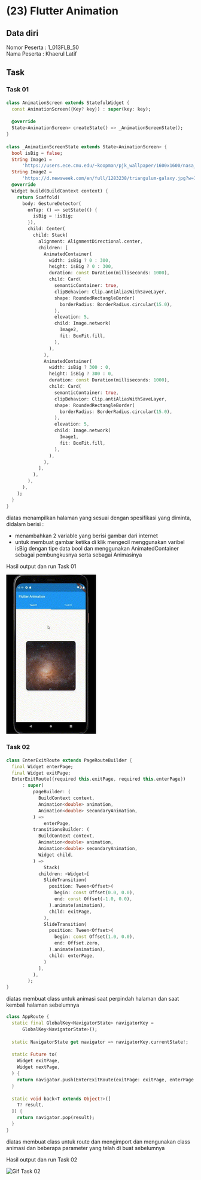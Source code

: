 # (23) Flutter Animation
## Data diri 
Nomor Peserta : 1_013FLB_50  <br />
Nama Peserta : Khaerul Latif

## Task
### Task 01
```dart
class AnimationScreen extends StatefulWidget {
  const AnimationScreen({Key? key}) : super(key: key);

  @override
  State<AnimationScreen> createState() => _AnimationScreenState();
}

class _AnimationScreenState extends State<AnimationScreen> {
  bool isBig = false;
  String Image1 =
      'https://users.ece.cmu.edu/~koopman/pjk_wallpaper/1600x1600/nasa_galaxy_wallpaper.jpg';
  String Image2 =
      'https://d.newsweek.com/en/full/1283238/triangulum-galaxy.jpg?w=1600&h=1600&q=88&f=7b5b80a6a1e5e61926124a62b226af6e';
  @override
  Widget build(BuildContext context) {
    return Scaffold(
      body: GestureDetector(
        onTap: () => setState(() {
          isBig = !isBig;
        }),
        child: Center(
          child: Stack(
            alignment: AlignmentDirectional.center,
            children: [
              AnimatedContainer(
                width: isBig ? 0 : 300,
                height: isBig ? 0 : 300,
                duration: const Duration(milliseconds: 1000),
                child: Card(
                  semanticContainer: true,
                  clipBehavior: Clip.antiAliasWithSaveLayer,
                  shape: RoundedRectangleBorder(
                    borderRadius: BorderRadius.circular(15.0),
                  ),
                  elevation: 5,
                  child: Image.network(
                    Image2,
                    fit: BoxFit.fill,
                  ),
                ),
              ),
              AnimatedContainer(
                width: isBig ? 300 : 0,
                height: isBig ? 300 : 0,
                duration: const Duration(milliseconds: 1000),
                child: Card(
                  semanticContainer: true,
                  clipBehavior: Clip.antiAliasWithSaveLayer,
                  shape: RoundedRectangleBorder(
                    borderRadius: BorderRadius.circular(15.0),
                  ),
                  elevation: 5,
                  child: Image.network(
                    Image1,
                    fit: BoxFit.fill,
                  ),
                ),
              ),
            ],
          ),
        ),
      ),
    );
  }
}
```
diatas menampilkan halaman yang sesuai dengan spesifikasi yang diminta, didalam berisi :
- menambahkan 2 variable yang berisi gambar dari internet
- untuk membuat gambar ketika di klik mengecil menggunakan varibel isBig dengan tipe data bool dan menggunakan AnimatedContainer sebagai pembungkusnya serta sebagai Animasinya


Hasil output dan run Task 01

![Gif Task 01](/23_Flutter%20Animation/screenshots/task01.gif)

### Task 02
```dart
class EnterExitRoute extends PageRouteBuilder {
  final Widget enterPage;
  final Widget exitPage;
  EnterExitRoute({required this.exitPage, required this.enterPage})
      : super(
          pageBuilder: (
            BuildContext context,
            Animation<double> animation,
            Animation<double> secondaryAnimation,
          ) =>
              enterPage,
          transitionsBuilder: (
            BuildContext context,
            Animation<double> animation,
            Animation<double> secondaryAnimation,
            Widget child,
          ) =>
              Stack(
            children: <Widget>[
              SlideTransition(
                position: Tween<Offset>(
                  begin: const Offset(0.0, 0.0),
                  end: const Offset(-1.0, 0.0),
                ).animate(animation),
                child: exitPage,
              ),
              SlideTransition(
                position: Tween<Offset>(
                  begin: const Offset(1.0, 0.0),
                  end: Offset.zero,
                ).animate(animation),
                child: enterPage,
              )
            ],
          ),
        );
}
```
diatas membuat class untuk animasi saat perpindah halaman dan saat kembali halaman sebelumnya

```dart
class AppRoute {
  static final GlobalKey<NavigatorState> navigatorKey =
      GlobalKey<NavigatorState>();

  static NavigatorState get navigator => navigatorKey.currentState!;

  static Future to(
    Widget exitPage,
    Widget nextPage,
  ) {
    return navigator.push(EnterExitRoute(exitPage: exitPage, enterPage: nextPage));
  }

  static void back<T extends Object?>([
    T? result,
  ]) {
    return navigator.pop(result);
  }
}

```
diatas membuat class untuk route dan mengimport dan mengunakan class animasi dan beberapa parameter yang telah di buat sebelumnya

Hasil output dan run Task 02

![Gif Task 02](/23_Flutter%20Animation/screenshots/task02.gif)